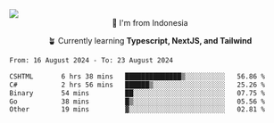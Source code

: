 
<img align = "center" src="https://readme-typing-svg.herokuapp.com?font=Fira+Code&size=25&pause=1000&color=00F713&center=true&vCenter=true&random=false&width=850&height=70&lines=Hi+There+%F0%9F%91%8B%2C+Im+Julian+Caesar;"/>
<br>

<div align = "center">
  📌 I'm from Indonesia
  
  🪴 Currently learning **Typescript, NextJS, and Tailwind**
</div>

<!--START_SECTION:waka-->

```txt
From: 16 August 2024 - To: 23 August 2024

CSHTML       6 hrs 38 mins   ██████████████▒░░░░░░░░░░   56.86 %
C#           2 hrs 56 mins   ██████▒░░░░░░░░░░░░░░░░░░   25.26 %
Binary       54 mins         ██░░░░░░░░░░░░░░░░░░░░░░░   07.75 %
Go           38 mins         █▒░░░░░░░░░░░░░░░░░░░░░░░   05.56 %
Other        19 mins         ▓░░░░░░░░░░░░░░░░░░░░░░░░   02.81 %
```

<!--END_SECTION:waka-->
